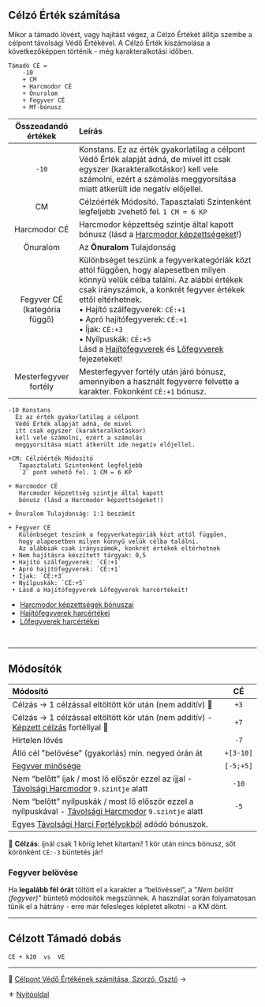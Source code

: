 ## Célzó Érték számítása

Mikor a támadó lövést, vagy hajítást végez, a Célzó Értékét állítja szembe a célpont távolsági Védő Értékével. A Célzó Érték kiszámolása a következőképpen történik - még karakteralkotási időben.

```
Támadó CÉ =
    -10
    + CM
    + Harcmodor CÉ
    + Önuralom
    + Fegyver CÉ
    + Mf-bónusz
```

|     **Összeadandó értékek**     | **Leírás**                                                                                                                                                                                                                                                                                                                                                                                                                                |
| :-----------------------------: | :---------------------------------------------------------------------------------------------------------------------------------------------------------------------------------------------------------------------------------------------------------------------------------------------------------------------------------------------------------------------------------------------------------------------------------------- |
|              `-10`              | Konstans. Ez az érték gyakorlatilag a célpont Védő Érték alapját adná, de mivel itt csak egyszer (karakteralkotáskor) kell vele számolni, ezért a számolás meggyorsítása miatt átkerült ide negatív előjellel.                                                                                                                                                                                                                            |
|               CM                | Célzóérték Módosító. Tapasztalati Szintenként legfeljebb `2`vehető fel. `1 CM = 6 KP`                                                                                                                                                                                                                                                                                                                                                     |
|          Harcmodor CÉ           | Harcmodor képzettség szintje által kapott bónusz (lásd a [Harcmodor képzettségeket](062_02_harcmodor_kepzettsegek_es_bonuszaik.md)!)                                                                                                                                                                                                                                                                                                      |
|            Önuralom             | Az **Önuralom** Tulajdonság                                                                                                                                                                                                                                                                                                                                                                                                               |
| Fegyver CÉ<br>(kategória függő) | Különbséget teszünk a fegyverkategóriák közt attól függően, hogy alapesetben milyen könnyű velük célba találni. Az alábbi értékek csak irányszámok, a konkrét fegyver értékek ettől eltérhetnek.<br> • Hajító szálfegyverek: `CÉ:+1` <br/>• Apró hajítófegyverek: `CÉ:+1` <br />• Íjak: `CÉ:+3` <br />• Nyílpuskák: `CÉ:+5`<br />Lásd a [Hajítófegyverek](068_07_hajitofegyverek.md) és [Lőfegyverek](068_08_lofegyverek.md) fejezeteket! |
|      Mesterfegyver fortély      | Mesterfegyver fortély után járó bónusz, amennyiben a használt fegyverre felvette a karakter. Fokonként `CÉ:+1` bónusz.                                                                                                                                                                                                                                                                                                                    |

```
-10 Konstans
  Ez az érték gyakorlatilag a célpont
  Védő Érték alapját adná, de mivel
  itt csak egyszer (karakteralkotáskor)
  kell vele számolni, ezért a számolás 
  meggyorsítása miatt átkerült ide negatív előjellel.

+CM: Célzóérték Módosító
   Tapasztalati Szintenként legfeljebb 
   `2` pont vehető fel. 1 CM = 6 KP

+ Harcmodor CÉ
   Harcmodor képzettség szintje által kapott
   bónusz (lásd a Harcmodor képzettségeket!)

+ Önuralom Tulajdonság: 1:1 beszámít

+ Fegyver CÉ
   Különbséget teszünk a fegyverkategóriák közt attól függően,
   hogy alapesetben milyen könnyű velük célba találni.
   Az alábbiak csak irányszámok, konkrét értékek eltérhetnek
 • Nem hajításra készített tárgyak: 0,5
 • Hajító szálfegyverek: `CÉ:+1`
 • Apró hajítófegyverek: `CÉ:+1`
 • Íjak: `CÉ:+3`
 • Nyílpuskák: `CÉ:+5`
 • Lásd a Hajítófegyverek Lőfegyverek harcértékeit!
```

- [Harcmodor képzettségek bónuszai](062_02_harcmodor_kepzettsegek_es_bonuszaik.md)
- [Hajítófegyverek harcértékei](068_07_hajitofegyverek.md)
- [Lőfegyverek harcértékei](068_08_lofegyverek.md)

<br />

---
## Módosítók

| Módosító                                                                                                                                                   |  **CÉ**   |
|:---------------------------------------------------------------------------------------------------------------------------------------------------------- |:---------:|
| Célzás → 1 célzással eltöltött kör után (nem additív) 🔆                                                                                                   |   `+3`    |
| Célzás → 1 célzással eltöltött kör után (nem additív) - [Képzett célzás](fortelyok.tavharc/kepzett_celzas.md) fortéllyal 🔆                                |   `+7`    |
| Hirtelen lövés                                                                                                                                             |   `-7`    |
| Álló cél "belövése" (gyakorlás) min. negyed órán át                                                                                                        | `+[3-10]` |
| [Fegyver minősége](068_01_fegyverek_altalanos_szabalyai.md#fegyverek-minősége-ideája)                                                                      | `[-5;+5]` |
| Nem “belőtt” íjak  / most lő először ezzel az íjjal - [Távolsági Harcmodor](kepzettsegek.primer.harci/tavolsagi_harcmodor.md) `9.szintje` alatt            |   `-10`   |
| Nem “belőtt” nyílpuskák / most lő először ezzel a nyílpuskával - [Távolsági Harcmodor](kepzettsegek.primer.harci/tavolsagi_harcmodor.md) `9.szintje` alatt |   `-5`    |
| Egyes [Távolsági Harci Fortélyokból](044_harci_fortelyok.md#távolsági-harci-fortélyok) adódó bónuszok.                                                     |           |

🔆 **Célzás**: íjnál csak 1 körig lehet kitartani! 1 kör után nincs bónusz, sőt körönként `CÉ:-3` büntetés jár!

### Fegyver belövése

Ha **legalább fél órát** töltött el a karakter a “belövéssel”,  a "*Nem belőtt (fegyver)*" büntető módosítók megszűnnek. A használat során folyamatosan tűnik el a hátrány - erre már felesleges képletet alkotni - a KM dönt.

---
## Célzott Támadó dobás

```
CÉ + k20  vs  VÉ
```

---

🔗 [Célpont Védő Értékének számítása, Szorzó, Osztó](072_tavharc_ve_szorzo_oszto.md) →

⚜️ [Nyitóoldal](start.md#7-t%C3%A1vols%C3%A1gi-harcrendszer-)
